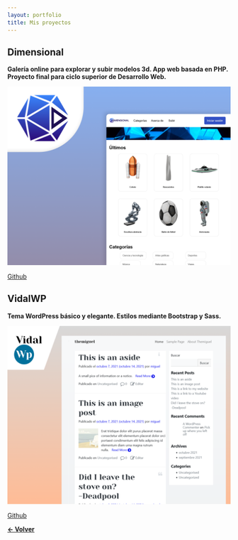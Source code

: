 ```yaml
---
layout: portfolio
title: Mis proyectos
---
```


## Dimensional

**Galería online para explorar y subir modelos 3d. App web basada en PHP. Proyecto final para ciclo superior de Desarrollo Web.**

[![Dimensional](assets/images/projects/dimensional-poster.png)](http://dimensional3.000webhostapp.com/)

[Github](https://github.com/migvidal/dimensional)


## VidalWP

**Tema WordPress básico y elegante. Estilos mediante Bootstrap y Sass.**

[![VidalWP](assets/images/projects/vidalwp-poster.png)](https://github.com/migvidal/vidalwp)

[Github](https://github.com/migvidal/vidalwp)

**[&#8592; Volver](./)**
